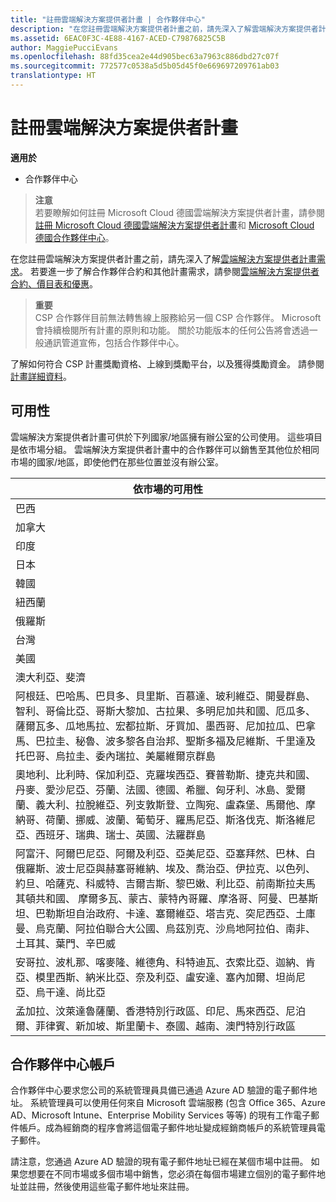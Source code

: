```yaml
---
title: "註冊雲端解決方案提供者計畫 | 合作夥伴中心"
description: "在您註冊雲端解決方案提供者計畫之前，請先深入了解雲端解決方案提供者計畫需求。"
ms.assetid: 6EAC0F3C-4E88-4167-ACED-C79876825C5B
author: MaggiePucciEvans
ms.openlocfilehash: 88fd35cea2e44d905bec63a7963c886dbd27c07f
ms.sourcegitcommit: 772577c0538a5d5b05d45f0e669697209761ab03
translationtype: HT
---
```

# <a name="enroll-in-the-cloud-solution-provider-program"></a>註冊雲端解決方案提供者計畫

**適用於**

-  合作夥伴中心

>**注意**<br>
若要瞭解如何註冊 Microsoft Cloud 德國雲端解決方案提供者計畫，請參閱[註冊 Microsoft Cloud 德國雲端解決方案提供者計畫](enroll-in-csp-for-microsoft-cloud-germany.md)和 [Microsoft Cloud 德國合作夥伴中心](partner-center-for-microsoft-cloud-germany.md)。

在您註冊雲端解決方案提供者計畫之前，請先深入了解[雲端解決方案提供者計畫需求]( http://go.microsoft.com/fwlink/p/?LinkId=617116)。 若要進一步了解合作夥伴合約和其他計畫需求，請參閱[雲端解決方案提供者合約、價目表和優惠](csp-documents-and-learning-resources.md)。 

>**重要**<br>
CSP 合作夥伴目前無法轉售線上服務給另一個 CSP 合作夥伴。 Microsoft 會持續檢閱所有計畫的原則和功能。 關於功能版本的任何公告將會透過一般通訊管道宣佈，包括合作夥伴中心。  

了解如何符合 CSP 計畫獎勵資格、上線到獎勵平台，以及獲得獎勵資金。 請參閱[計畫詳細資料](https://go.microsoft.com/fwlink/?linkid=831533)。

## <a href="" id="markets"></a>可用性


雲端解決方案提供者計畫可供於下列國家/地區擁有辦公室的公司使用。 這些項目是依市場分組。 雲端解決方案提供者計畫中的合作夥伴可以銷售至其他位於相同市場的國家/地區，即使他們在那些位置並沒有辦公室。

| 依市場的可用性                                                                                                                                                                                                                                                                                                                                                                                                                 |
|----------------------------------------------------------------------------------------------------------------------------------------------------------------------------------------------------------------------------------------------------------------------------------------------------------------------------------------------------------------------------------------------------------------------------------------|
| 巴西                                                                                                                                                                                                                                                                                                                                                                                                                                 |
| 加拿大                                                                                                                                                                                                                                                                                                                                                                                                                                 |
| 印度                                                                                                                                                                                                                                                                                                                                                                                                                                  |
| 日本                                                                                                                                                                                                                                                                                                                                                                                                                                  |
| 韓國                                                                                                                                                                                                                                                                                                                                                                                                                                  |
| 紐西蘭                                                                                                                                                                                                                                                                                                                                                                                                                            |
| 俄羅斯                                                                                                                                                                                                                                                                                                                                                                                                                                 |
| 台灣                                                                                                                                                                                                                                                                                                                                                                                                                                 |
| 美國                                                                                                                                                                                                                                                                                                                                                                                                                          |
| 澳大利亞、斐濟                                                                                                                                                                                                                                                                                                                                                                                                                        |
| 阿根廷、巴哈馬、巴貝多、貝里斯、百慕達、玻利維亞、開曼群島、智利、哥倫比亞、哥斯大黎加、古拉果、多明尼加共和國、厄瓜多、薩爾瓦多、瓜地馬拉、宏都拉斯、牙買加、墨西哥、尼加拉瓜、巴拿馬、巴拉圭、秘魯、波多黎各自治邦、聖斯多福及尼維斯、千里達及托巴哥、烏拉圭、委內瑞拉、美屬維爾京群島                                                                                                           |
| 奧地利、比利時、保加利亞、克羅埃西亞、賽普勒斯、捷克共和國、丹麥、愛沙尼亞、芬蘭、法國、德國、希臘、匈牙利、冰島、愛爾蘭、義大利、拉脫維亞、列支敦斯登、立陶宛、盧森堡、馬爾他、摩納哥、荷蘭、挪威、波蘭、葡萄牙、羅馬尼亞、斯洛伐克、斯洛維尼亞、西班牙、瑞典、瑞士、英國、法羅群島                                                                                          |
| 阿富汗、阿爾巴尼亞、阿爾及利亞、亞美尼亞、亞塞拜然、巴林、白俄羅斯、波士尼亞與赫塞哥維納、埃及、喬治亞、伊拉克、以色列、約旦、哈薩克、科威特、吉爾吉斯、黎巴嫩、利比亞、前南斯拉夫馬其頓共和國、 摩爾多瓦、蒙古、蒙特內哥羅、摩洛哥、阿曼、巴基斯坦、巴勒斯坦自治政府、卡達、塞爾維亞、塔吉克、突尼西亞、土庫曼、烏克蘭、阿拉伯聯合大公國、烏茲別克、沙烏地阿拉伯、南非、土耳其、葉門、辛巴威 |
| 安哥拉、波札那、喀麥隆、維德角、科特迪瓦、衣索比亞、迦納、肯亞、模里西斯、納米比亞、奈及利亞、盧安達、塞內加爾、坦尚尼亞、烏干達、尚比亞                                                                                                                                                                                                                                                                                  |
| 孟加拉、汶萊達魯薩蘭、香港特別行政區、印尼、馬來西亞、尼泊爾、菲律賓、新加坡、斯里蘭卡、泰國、越南、澳門特別行政區                                                                                                                                                                                                                                                                                              |

 

## <a name="partner-center-account"></a>合作夥伴中心帳戶


合作夥伴中心要求您公司的系統管理員具備已通過 Azure AD 驗證的電子郵件地址。 系統管理員可以使用任何來自 Microsoft 雲端服務 (包含 Office 365、Azure AD、Microsoft Intune、Enterprise Mobility Services 等等) 的現有工作電子郵件帳戶。成為經銷商的程序會將這個電子郵件地址變成經銷商帳戶的系統管理員電子郵件。

請注意，您通過 Azure AD 驗證的現有電子郵件地址已經在某個市場中註冊。 如果您想要在不同市場或多個市場中銷售，您必須在每個市場建立個別的電子郵件地址並註冊，然後使用這些電子郵件地址來註冊。

 

 



